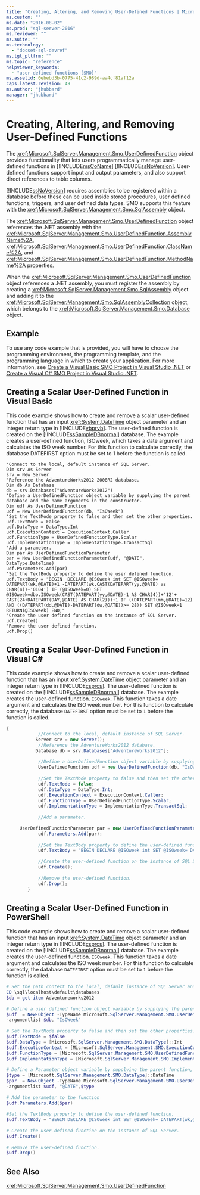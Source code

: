 ```yaml
---
title: "Creating, Altering, and Removing User-Defined Functions | Microsoft Docs"
ms.custom: ""
ms.date: "2016-08-02"
ms.prod: "sql-server-2016"
ms.reviewer: ""
ms.suite: ""
ms.technology: 
  - "docset-sql-devref"
ms.tgt_pltfrm: ""
ms.topic: "reference"
helpviewer_keywords: 
  - "user-defined functions [SMO]"
ms.assetid: 0ebebd3b-0775-41c2-989d-aa4cf81af12a
caps.latest.revision: 49
ms.author: "jhubbard"
manager: "jhubbard"
---
```

# Creating, Altering, and Removing User-Defined Functions
  The <xref:Microsoft.SqlServer.Management.Smo.UserDefinedFunction> object provides functionality that lets users programmatically manage user-defined functions in [!INCLUDE[msCoName](../../../advanced-analytics/r-services/tutorials/includes/msconame-md.md)] [!INCLUDE[ssNoVersion](../../../advanced-analytics/r-services/includes/ssnoversion-md.md)]. User-defined functions support input and output parameters, and also support direct references to table columns.  
  
 [!INCLUDE[ssNoVersion](../../../advanced-analytics/r-services/includes/ssnoversion-md.md)] requires assemblies to be registered within a database before these can be used inside stored procedures, user defined functions, triggers, and user defined data types. SMO supports this feature with the <xref:Microsoft.SqlServer.Management.Smo.SqlAssembly> object.  
  
 The <xref:Microsoft.SqlServer.Management.Smo.UserDefinedFunction> object references the .NET assembly with the <xref:Microsoft.SqlServer.Management.Smo.UserDefinedFunction.AssemblyName%2A>, <xref:Microsoft.SqlServer.Management.Smo.UserDefinedFunction.ClassName%2A>, and <xref:Microsoft.SqlServer.Management.Smo.UserDefinedFunction.MethodName%2A> properties.  
  
 When the <xref:Microsoft.SqlServer.Management.Smo.UserDefinedFunction> object references a .NET assembly, you must register the assembly by creating a <xref:Microsoft.SqlServer.Management.Smo.SqlAssembly> object and adding it to the <xref:Microsoft.SqlServer.Management.Smo.SqlAssemblyCollection> object, which belongs to the <xref:Microsoft.SqlServer.Management.Smo.Database> object.  
  
## Example  
 To use any code example that is provided, you will have to choose the programming environment, the programming template, and the programming language in which to create your application. For more information, see [Create a Visual Basic SMO Project in Visual Studio .NET](../../../relational-databases/server-management-objects-smo/how-to-create-a-visual-basic-smo-project-in-visual-studio-.net.md) or [Create a Visual C&#35; SMO Project in Visual Studio .NET](../../../relational-databases/server-management-objects-smo/how-to-create-a-visual-csharp-smo-project-in-visual-studio-.net.md).  
  
## Creating a Scalar User-Defined Function in Visual Basic  
 This code example shows how to create and remove a scalar user-defined function that has an input <xref:System.DateTime> object parameter and an integer return type in [!INCLUDE[vbprvb](../../../analysis-services/data-mining/includes/vbprvb-md.md)]. The user-defined function is created on the [!INCLUDE[ssSampleDBnormal](../../../analysis-services/data-mining/includes/sssampledbnormal-md.md)] database. The example creates a user-defined function, ISOweek, which takes a date argument and calculates the ISO week number. For this function to calculate correctly, the database DATEFIRST option must be set to 1 before the function is called.  
  
```VBNET
'Connect to the local, default instance of SQL Server.
Dim srv As Server
srv = New Server
'Reference the AdventureWorks2012 2008R2 database.
Dim db As Database
db = srv.Databases("AdventureWorks2012")
'Define a UserDefinedFunction object variable by supplying the parent database and the name arguments in the constructor.
Dim udf As UserDefinedFunction
udf = New UserDefinedFunction(db, "IsOWeek")
'Set the TextMode property to false and then set the other properties.
udf.TextMode = False
udf.DataType = DataType.Int
udf.ExecutionContext = ExecutionContext.Caller
udf.FunctionType = UserDefinedFunctionType.Scalar
udf.ImplementationType = ImplementationType.TransactSql
'Add a parameter.
Dim par As UserDefinedFunctionParameter
par = New UserDefinedFunctionParameter(udf, "@DATE", DataType.DateTime)
udf.Parameters.Add(par)
'Set the TextBody property to define the user defined function.
udf.TextBody = "BEGIN  DECLARE @ISOweek int SET @ISOweek= DATEPART(wk,@DATE)+1 -DATEPART(wk,CAST(DATEPART(yy,@DATE) as CHAR(4))+'0104') IF (@ISOweek=0) SET @ISOweek=dbo.ISOweek(CAST(DATEPART(yy,@DATE)-1 AS CHAR(4))+'12'+ CAST(24+DATEPART(DAY,@DATE) AS CHAR(2)))+1 IF ((DATEPART(mm,@DATE)=12) AND ((DATEPART(dd,@DATE)-DATEPART(dw,@DATE))>= 28)) SET @ISOweek=1 RETURN(@ISOweek) END;"
'Create the user defined function on the instance of SQL Server.
udf.Create()
'Remove the user defined function.
udf.Drop()
``` 
  
## Creating a Scalar User-Defined Function in Visual C#  
 This code example shows how to create and remove a scalar user-defined function that has an input <xref:System.DateTime> object parameter and an integer return type in [!INCLUDE[csprcs](../../../integration-services/includes/csprcs-md.md)]. The user-defined function is created on the [!INCLUDE[ssSampleDBnormal](../../../analysis-services/data-mining/includes/sssampledbnormal-md.md)] database. The example creates the user-defined function. `ISOweek`. This function takes a date argument and calculates the ISO week number. For this function to calculate correctly, the database `DATEFIRST` option must be set to `1` before the function is called.  
  
```C#  
{  
            //Connect to the local, default instance of SQL Server.   
           Server srv = new Server();  
            //Reference the AdventureWorks2012 database.   
           Database db = srv.Databases["AdventureWorks2012"];  
  
            //Define a UserDefinedFunction object variable by supplying the parent database and the name arguments in the constructor.   
            UserDefinedFunction udf = new UserDefinedFunction(db, "IsOWeek");  
  
            //Set the TextMode property to false and then set the other properties.   
            udf.TextMode = false;  
            udf.DataType = DataType.Int;  
            udf.ExecutionContext = ExecutionContext.Caller;  
            udf.FunctionType = UserDefinedFunctionType.Scalar;  
            udf.ImplementationType = ImplementationType.TransactSql;  
  
            //Add a parameter.   
  
     UserDefinedFunctionParameter par = new UserDefinedFunctionParameter(udf, "@DATE", DataType.DateTime);  
            udf.Parameters.Add(par);  
  
            //Set the TextBody property to define the user-defined function.   
            udf.TextBody = "BEGIN DECLARE @ISOweek int SET @ISOweek= DATEPART(wk,@DATE)+1 -DATEPART(wk,CAST(DATEPART(yy,@DATE) as CHAR(4))+'0104') IF (@ISOweek=0) SET @ISOweek=dbo.ISOweek(CAST(DATEPART(yy,@DATE)-1 AS CHAR(4))+'12'+ CAST(24+DATEPART(DAY,@DATE) AS CHAR(2)))+1 IF ((DATEPART(mm,@DATE)=12) AND ((DATEPART(dd,@DATE)-DATEPART(dw,@DATE))>= 28)) SET @ISOweek=1 RETURN(@ISOweek) END;";  
  
            //Create the user-defined function on the instance of SQL Server.   
            udf.Create();  
  
            //Remove the user-defined function.   
            udf.Drop();  
        }  
```  
  
## Creating a Scalar User-Defined Function in PowerShell  
 This code example shows how to create and remove a scalar user-defined function that has an input <xref:System.DateTime> object parameter and an integer return type in [!INCLUDE[csprcs](../../../integration-services/includes/csprcs-md.md)]. The user-defined function is created on the [!INCLUDE[ssSampleDBnormal](../../../analysis-services/data-mining/includes/sssampledbnormal-md.md)] database. The example creates the user-defined function. `ISOweek`. This function takes a date argument and calculates the ISO week number. For this function to calculate correctly, the database `DATEFIRST` option must be set to `1` before the function is called.  
  
```powershell   
# Set the path context to the local, default instance of SQL Server and get a reference to AdventureWorks2012  
CD \sql\localhost\default\databases  
$db = get-item Adventureworks2012  
  
# Define a user defined function object variable by supplying the parent database and name arguments in the constructor.   
$udf  = New-Object -TypeName Microsoft.SqlServer.Management.SMO.UserDefinedFunction `  
-argumentlist $db, "IsOWeek"  
  
# Set the TextMode property to false and then set the other properties.   
$udf.TextMode = $false  
$udf.DataType = [Microsoft.SqlServer.Management.SMO.DataType]::Int   
$udf.ExecutionContext = [Microsoft.SqlServer.Management.SMO.ExecutionContext]::Caller  
$udf.FunctionType = [Microsoft.SqlServer.Management.SMO.UserDefinedFunctionType]::Scalar  
$udf.ImplementationType = [Microsoft.SqlServer.Management.SMO.ImplementationType]::TransactSql  
  
# Define a Parameter object variable by supplying the parent function, name and type arguments in the constructor.  
$type = [Microsoft.SqlServer.Management.SMO.DataType]::DateTime  
$par  = New-Object -TypeName Microsoft.SqlServer.Management.SMO.UserDefinedFunctionParameter `  
-argumentlist $udf, "@DATE",$type  
  
# Add the parameter to the function  
$udf.Parameters.Add($par)  
  
#Set the TextBody property to define the user-defined function.   
$udf.TextBody = "BEGIN DECLARE @ISOweek int SET @ISOweek= DATEPART(wk,@DATE)+1 -DATEPART(wk,CAST(DATEPART(yy,@DATE) as CHAR(4))+'0104') IF (@ISOweek=0) SET @ISOweek=dbo.ISOweek(CAST(DATEPART(yy,@DATE)-1 AS CHAR(4))+'12'+ CAST(24+DATEPART(DAY,@DATE) AS CHAR(2)))+1 IF ((DATEPART(mm,@DATE)=12) AND ((DATEPART(dd,@DATE)-DATEPART(dw,@DATE))>= 28)) SET @ISOweek=1 RETURN(@ISOweek) END;"  
  
# Create the user-defined function on the instance of SQL Server.   
$udf.Create()  
  
# Remove the user-defined function.   
$udf.Drop()  
```  
  
## See Also  
 <xref:Microsoft.SqlServer.Management.Smo.UserDefinedFunction>  
  
  
